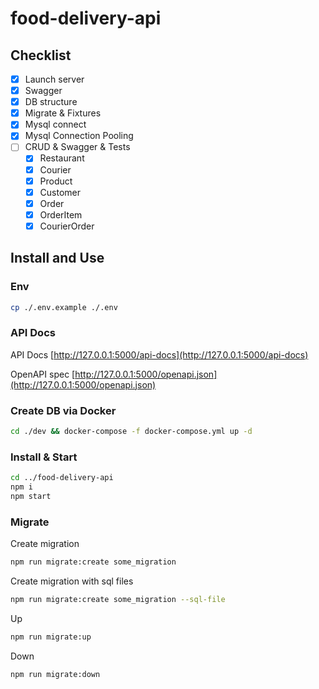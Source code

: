 # food-delivery-api

## Checklist
- [x] Launch server
- [x] Swagger
- [x] DB structure
- [x] Migrate & Fixtures
- [x] Mysql connect
- [x] Mysql Connection Pooling
- [ ] CRUD & Swagger & Tests
    - [x] Restaurant
    - [x] Courier
    - [x] Product
    - [x] Customer
    - [x] Order
    - [x] OrderItem
    - [x] CourierOrder

## Install and Use

### Env
```bash
cp ./.env.example ./.env
```

### API Docs
API Docs
[http://127.0.0.1:5000/api-docs](http://127.0.0.1:5000/api-docs)

OpenAPI spec
[http://127.0.0.1:5000/openapi.json](http://127.0.0.1:5000/openapi.json)


### Create DB via Docker
```bash
cd ./dev && docker-compose -f docker-compose.yml up -d
```

### Install & Start
```bash
cd ../food-delivery-api
npm i
npm start
```

### Migrate
Create migration
```bash
npm run migrate:create some_migration
```
Create migration with sql files
```bash
npm run migrate:create some_migration --sql-file
```
Up
```bash
npm run migrate:up
```
Down
```bash
npm run migrate:down
```
